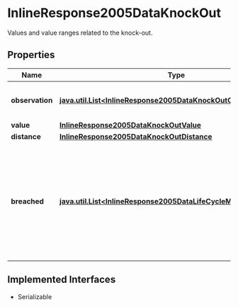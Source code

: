 

# InlineResponse2005DataKnockOut

Values and value ranges related to the knock-out.

## Properties

Name | Type | Description | Notes
------------ | ------------- | ------------- | -------------
**observation** | [**java.util.List&lt;InlineResponse2005DataKnockOutObservation&gt;**](InlineResponse2005DataKnockOutObservation.md) | Values of the barrier observation modality. |  [optional]
**value** | [**InlineResponse2005DataKnockOutValue**](InlineResponse2005DataKnockOutValue.md) |  |  [optional]
**distance** | [**InlineResponse2005DataKnockOutDistance**](InlineResponse2005DataKnockOutDistance.md) |  |  [optional]
**breached** | [**java.util.List&lt;InlineResponse2005DataLifeCycleMaturityPerpetual&gt;**](InlineResponse2005DataLifeCycleMaturityPerpetual.md) | Indicates whether securitized derivatives with a breached and with a non-breached knock-out barrier are among the results. |  [optional]


## Implemented Interfaces

* Serializable


